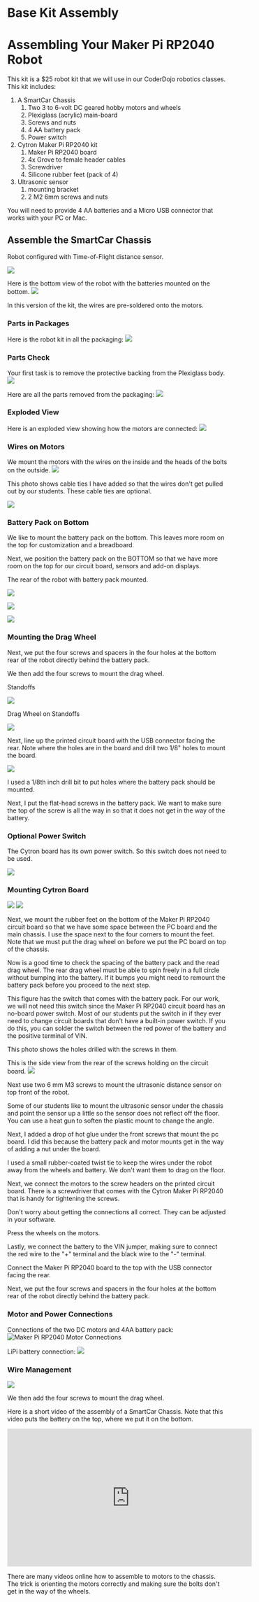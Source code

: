 # Base Kit Assembly

# Assembling Your Maker Pi RP2040 Robot

This kit is a $25 robot kit that we will use in our CoderDojo robotics classes.  This kit includes:

1. A SmartCar Chassis
    1. Two 3 to 6-volt DC geared hobby motors and wheels
    2. Plexiglass (acrylic) main-board
    3. Screws and nuts
    4. 4 AA battery pack
    5. Power switch
2. Cytron Maker Pi RP2040 kit
    1. Maker Pi RP2040 board
    2. 4x Grove to female header cables
    3. Screwdriver
    4. Silicone rubber feet (pack of 4)
3. Ultrasonic sensor
    1. mounting bracket
    2. 2 M2 6mm screws and nuts

You will need to provide 4 AA batteries and a Micro USB connector that works with your PC or Mac.

## Assemble the SmartCar Chassis

Robot configured with Time-of-Flight distance sensor.

![](../img/maker-pi-rp2040-tof-robot.jpg)

Here is the bottom view of the robot with the batteries mounted on the bottom.
![](../img/maker-pi-rp2040-robot-bottom.jpg)

In this version of the kit, the wires are pre-soldered onto the motors.

### Parts in Packages
Here is the robot kit in all the packaging:
![](../img/a1-kit-in-pkg.jpg)

### Parts Check
Your first task is to remove the protective backing from the Plexiglass body.
![](../img/a2-peel-cover.jpg)

Here are all the parts removed from the packaging:
![](../img/a3-parts-unpackaged.jpg)

### Exploded View
Here is an exploded view showing how the motors are connected:
![](../img/a4-exploded-view.png)

### Wires on Motors
We mount the motors with the wires on the inside and the heads of the bolts on the outside.
![](../img/a6-wires-on-motors.jpg)

This photo shows cable ties I have added so that the wires don't get pulled out by our students.  These cable ties are optional.



![](../img/a8-robot-rear.jpg)

### Battery Pack on Bottom

We like to mount the battery pack on the bottom.  This leaves more
room on the top for customization and a breadboard.

Next, we position the battery pack on the BOTTOM so 
that we have more room on the top for our circuit board, 
sensors and add-on displays.

The rear of the robot with battery pack mounted.

![](../img/a6-drill-battery-pack-hold.jpg)

![](../img/a7-battery-on-bottom.jpg)

![](../img/a8-battery-screw.jpg)

### Mounting the Drag Wheel
Next, we put the four screws and spacers in the four holes at the 
bottom rear of the robot directly behind the battery pack.

We then add the four screws to mount the drag wheel.

Standoffs

![](../img/a9-drag-wheel-standoffs.jpg)

Drag Wheel on Standoffs

![](../img/a11-drag-wheel.jpg)

Next, line up the printed circuit board with the USB connector facing the rear.  Note where the holes are in the board and drill two 1/8" holes to mount the board.

![](../img/a9-rear-top-view.jpg)

I used a 1/8th inch drill bit to put holes where the battery pack should be mounted.

Next, I put the flat-head screws in the battery pack.  We want to make sure the top of the screw is all the way in so that it does not get in the way of the battery.

### Optional Power Switch

The Cytron board has its own power switch.  So this switch does
not need to be used.

![](../img/a12-optional-power-switch.jpg)

### Mounting Cytron Board

![](../img/a10-rubber-feet.jpg)
![](../img/maker-pi-rp2040-bottom-view.jpeg)

Next, we mount the rubber feet on the bottom of the Maker Pi RP2040 circuit board so that we have some space between the PC board and the main chassis.  I use the space next to the four corners to mount the feet.  Note that we must put the drag wheel on before we put the PC board on top of the chassis.

Now is a good time to check the spacing of the battery pack and the read drag wheel.  The rear drag wheel must be able to spin freely in a full circle without bumping into the battery.  If it bumps you might need to remount the battery pack before you proceed to the next step.

This figure has the switch that comes with the battery pack.  For our work, we will not need this switch since the Maker Pi RP2040 circuit board has an no-board power switch.  Most of our students put the switch in if they ever need to change circuit boards that don't have a built-in power switch.  If you do this, you can solder the switch between the red power of the battery and the positive terminal of VIN.

This photo shows the holes drilled with the screws in them.

This is the side view from the rear of the screws holding on the circuit board.
![](../img/a14-rear-side-view.jpg)

Next use two 6 mm M3 screws to mount the ultrasonic distance sensor on top front of the robot.

Some of our students like to mount the ultrasonic sensor under the chassis and point the sensor up a little so the sensor does not reflect off the floor.  You can use a heat gun to soften the plastic mount to change the angle.

Next, I added a drop of hot glue under the front screws that mount the pc board.  I did this because the battery pack and motor mounts get in the way of adding a nut under the board.

I used a small rubber-coated twist tie to keep the wires under the robot away from the wheels and battery.  We don't want them to drag on the floor.

Next, we connect the motors to the screw headers on the printed circuit board.  There is a screwdriver that comes with the Cytron Maker Pi RP2040 that is handy for tightening the screws.

Don't worry about getting the connections all correct.  They can be adjusted in your software.

Press the wheels on the motors.


Lastly, we connect the battery to the VIN jumper, making sure to connect the red wire to the "+" terminal and the black wire to the "-" terminal.


Connect the Maker Pi RP2040 board to the top with the USB connector facing the rear.

Next, we put the four screws and spacers in the four holes at the 
bottom rear of the robot directly behind the battery pack.

### Motor and Power Connections

Connections of the two DC motors and 4AA battery pack:
![Maker Pi RP2040 Motor Connections](../img/maker-pi-rp2040-motor-connections.jpg)

LiPi battery connection:
![](../img/power-connections.jpg)

### Wire Management

![](../img/a16-wires-under-robot.jpg)

We then add the four screws to mount the drag wheel.



Here is a short video of the assembly of a SmartCar Chassis.  Note that this video puts the battery on the top, where we put it on the bottom.
<iframe width="560" height="315" src="https://www.youtube.com/embed/lgCERugoVL4" title="YouTube video player" frameborder="0" allow="accelerometer; autoplay; clipboard-write; encrypted-media; gyroscope; picture-in-picture" allowfullscreen></iframe>


There are many videos online how to assemble to motors to the chassis.  The trick is orienting the motors correctly and making sure the bolts don't get in the way of the wheels.
